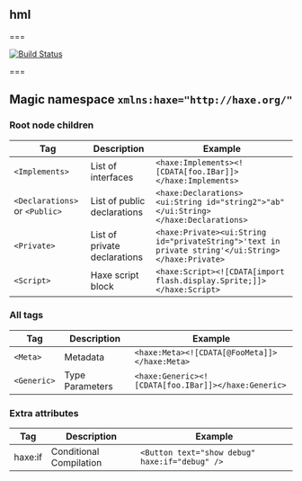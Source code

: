 ## hml
===

[![Build Status](https://travis-ci.org/profelis/hml.svg?branch=master)](https://travis-ci.org/profelis/hml)

===
## Magic namespace `xmlns:haxe="http://haxe.org/"`

### Root node children

Tag          | Description   | Example
------------ | ------------- | -------------
`<Implements>` | List of interfaces | `<haxe:Implements><![CDATA[foo.IBar]]></haxe:Implements>`
`<Declarations>` or `<Public>` | List of public declarations | `<haxe:Declarations><ui:String id="string2">"ab"</ui:String></haxe:Declarations>`
`<Private>` | List of private declarations | `<haxe:Private><ui:String id="privateString">'text in private string'</ui:String></haxe:Private>`
`<Script>` | Haxe script block | `<haxe:Script><![CDATA[import flash.display.Sprite;]]></haxe:Script>`

### All tags

Tag          | Description   | Example
------------ | ------------- | -------------
`<Meta>` | Metadata | `<haxe:Meta><![CDATA[@FooMeta]]></haxe:Meta>`
`<Generic>` | Type Parameters | `<haxe:Generic><![CDATA[foo.IBar]]></haxe:Generic>`

### Extra attributes

Tag          | Description   | Example
------------ | ------------- | -------------
haxe:if      | Conditional Compilation | `<Button text="show debug" haxe:if="debug" />`
